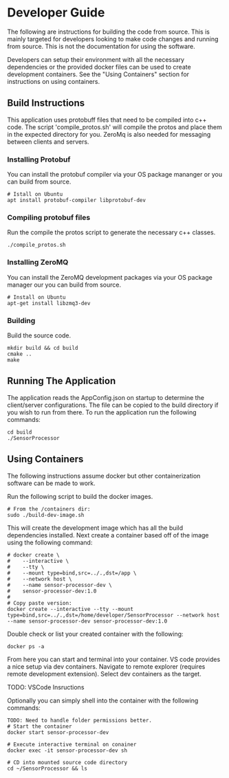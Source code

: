 # Developer Guide

<p>
The following are instructions for building the code from source. This is mainly targeted for developers looking to make code changes and running from source. This is not the documentation for using the software.
</p>

<p>
Developers can setup their environment with all the necessary dependencies or the provided docker files can be used to create development containers. See the "Using Containers" section for instructions on using containers.
</p>

## Build Instructions

<p>
This application uses protobuff files that need to be compiled into c++ code. The script 'compile_protos.sh' will compile the protos and place them in the expected directory for you. ZeroMq is also needed for messaging between clients and servers.
</p>

### Installing Protobuf

<p>
You can install the protobuf compiler via your OS package mananger or you can build from source.
</p>

```
# Istall on Ubuntu
apt install protobuf-compiler libprotobuf-dev
```

### Compiling protobuf files

<p>
Run the compile the protos script to generate the necessary c++ classes.
</p>

```
./compile_protos.sh
```

### Installing ZeroMQ
<p>
You can install the ZeroMQ development packages via your OS package manager our you can build from source.
</p>

```
# Install on Ubuntu
apt-get install libzmq3-dev
```

### Building

<p>
Build the source code.
</p>

```
mkdir build && cd build
cmake ..
make
```

## Running The Application

<p>
The application reads the AppConfig.json on startup to determine the client/server configurations. The file can be copied to the build directory if you wish to run from there. To run the application run the following commands:
</p>

```
cd build
./SensorProcessor
```

## Using Containers

<p>
The following instructions assume docker but other containerization software can be made to work.
</p>

<p>
Run the following script to build the docker images.
</p>

```
# From the /containers dir:
sudo ./build-dev-image.sh
```

<p>
This will create the development image which has all the build dependencies installed. Next create a container based off of the image using the following command:
</p>

```
# docker create \
#    --interactive \
#    --tty \
#    --mount type=bind,src=../.,dst=/app \
#    --network host \
#    --name sensor-processor-dev \
#    sensor-processor-dev:1.0
#
# Copy paste version:
docker create --interactive --tty --mount type=bind,src=../.,dst=/home/developer/SensorProcessor --network host --name sensor-processor-dev sensor-processor-dev:1.0
```

<p>
Double check or list your created container with the following:
</p>

```
docker ps -a
```

<p>
From here you can start and terminal into your container. VS code provides a nice setup via dev containers. Navigate to remote explorer (requires remote development extension). Select dev containers as the target.

TODO: VSCode Insructions
</p>

<p>
Optionally you can simply shell into the container with the following commands:

</p>

```
TODO: Need to handle folder permissions better.
# Start the container
docker start sensor-processor-dev

# Execute interactive terminal on conainer
docker exec -it sensor-processor-dev sh

# CD into mounted source code directory
cd ~/SensorProcessor && ls
```